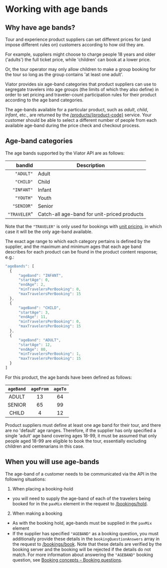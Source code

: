 # Working with age bands

## Why have age bands?

Tour and experience product suppliers can set different prices for (and impose different rules on) customers according to how old they are. 

For example, suppliers might choose to charge people 18 years and older ('adults') the full ticket price, while 'children' can book at a lower price. 

Or, the tour operator may only allow children to make a group booking for the tour so long as the group contains 'at least one adult'.

Viator provides six age-band categories that product suppliers can use to segregate travelers into age groups (the limits of which they also define) in order to set pricing and traveler-count participation rules for their product according to the age band categories.

The age-bands available for a particular product, such as *adult*, *child*, *infant*, etc., are returned by the [/products/{product-code}](../../../openapi/reference/operation/products) service. Your customer should be able to select a different number of people from each available age-band during the price check and checkout process.

## Age-band categories

The age bands supported by the Viator API are as follows:

| bandId | Description |
|------:|-------|
| `"ADULT"` | Adult |
| `"CHILD"` | Child |
| `"INFANT"` | Infant |
| `"YOUTH"` | Youth |
| `"SENIOR"` | Senior |
| `"TRAVELER`" | Catch-all age-band for unit-priced products |

Note that the `"TRAVELER"` is only used for bookings with [unit pricing](../per-person-and-unit-pricing), in which case it will be the only age-band available.

The exact age range to which each category pertains is defined by the supplier, and the maximum and minimum ages that each age band describes for each product can be found in the product content response; e.g.:

```javascript
"ageBands": [
  {
      "ageBand": "INFANT",
      "startAge": 0,
      "endAge": 2,
      "minTravelersPerBooking": 0,
      "maxTravelersPerBooking": 15
  },
  {
      "ageBand": "CHILD",
      "startAge": 3,
      "endAge": 11,
      "minTravelersPerBooking": 0,
      "maxTravelersPerBooking": 15
  },
  {
      "ageBand": "ADULT",
      "startAge": 12,
      "endAge": 80,
      "minTravelersPerBooking": 1,
      "maxTravelersPerBooking": 15
  }
]

```

For this product, the age bands have been defined as follows:

| `ageBand` | `ageFrom` | `ageTo` |
|:--------:|:-------:|:-----:|
| ADULT | 13 | 64 |
| SENIOR | 65 | 99 |
| CHILD | 4 | 12 |


Product suppliers must define at least one age band for their tour, and there are no 'default' age ranges. Therefore, if the supplier has only specified a single 'adult' age band covering ages 18-99, it must be assumed that only people aged 18-99 are eligible to book the tour, essentially excluding children and centenarians in this case.

## When you will use age-bands

The age-band of a customer needs to be communicated via the API in the following situations:

1. When placing a booking-hold
  - you will need to supply the age-band of each of the travelers being booked for in the `paxMix` element in the request to [/bookings/hold](../../../openapi/reference/operation/bookingsHold).
2. When making a booking 
  - As with the booking hold, age-bands must be supplied in the `paxMix` element 
  - If the supplier has specified `"AGEBAND"` as a booking question, you must additionally provide these details in the `bookingQuestionAnswers` array in the request to [/bookings/book](../../../openapi/reference/operation/bookingBook). Note that these details are verified by the booking server and the booking will be rejected if the details do not match. For more information about answering the `"AGEBAND"` booking question, see [Booking concepts – Booking questions](../booking-questions).